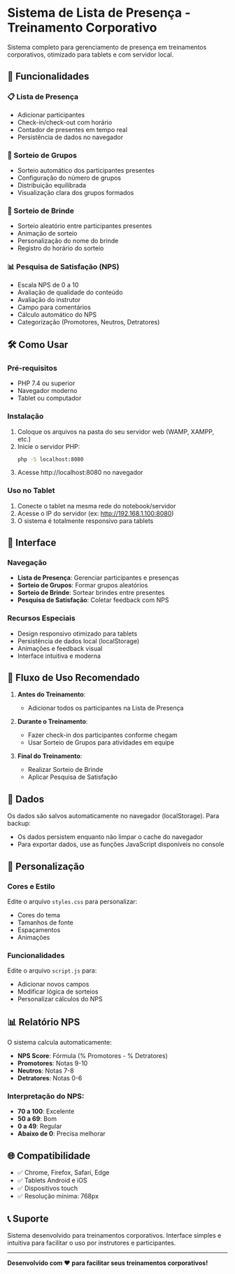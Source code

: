 # Sistema de Lista de Presença - Treinamento Corporativo

Sistema completo para gerenciamento de presença em treinamentos corporativos, otimizado para tablets e com servidor local.

## 🚀 Funcionalidades

### 📋 Lista de Presença
- Adicionar participantes
- Check-in/check-out com horário
- Contador de presentes em tempo real
- Persistência de dados no navegador

### 👥 Sorteio de Grupos
- Sorteio automático dos participantes presentes
- Configuração do número de grupos
- Distribuição equilibrada
- Visualização clara dos grupos formados

### 🎁 Sorteio de Brinde
- Sorteio aleatório entre participantes presentes
- Animação de sorteio
- Personalização do nome do brinde
- Registro do horário do sorteio

### 📊 Pesquisa de Satisfação (NPS)
- Escala NPS de 0 a 10
- Avaliação de qualidade do conteúdo
- Avaliação do instrutor
- Campo para comentários
- Cálculo automático do NPS
- Categorização (Promotores, Neutros, Detratores)

## 🛠️ Como Usar

### Pré-requisitos
- PHP 7.4 ou superior
- Navegador moderno
- Tablet ou computador

### Instalação
1. Coloque os arquivos na pasta do seu servidor web (WAMP, XAMPP, etc.)
2. Inicie o servidor PHP:
   ```bash
   php -S localhost:8080
   ```
3. Acesse http://localhost:8080 no navegador

### Uso no Tablet
1. Conecte o tablet na mesma rede do notebook/servidor
2. Acesse o IP do servidor (ex: http://192.168.1.100:8080)
3. O sistema é totalmente responsivo para tablets

## 📱 Interface

### Navegação
- **Lista de Presença**: Gerenciar participantes e presenças
- **Sorteio de Grupos**: Formar grupos aleatórios
- **Sorteio de Brinde**: Sortear brindes entre presentes
- **Pesquisa de Satisfação**: Coletar feedback com NPS

### Recursos Especiais
- Design responsivo otimizado para tablets
- Persistência de dados local (localStorage)
- Animações e feedback visual
- Interface intuitiva e moderna

## 🎯 Fluxo de Uso Recomendado

1. **Antes do Treinamento**:
   - Adicionar todos os participantes na Lista de Presença

2. **Durante o Treinamento**:
   - Fazer check-in dos participantes conforme chegam
   - Usar Sorteio de Grupos para atividades em equipe

3. **Final do Treinamento**:
   - Realizar Sorteio de Brinde
   - Aplicar Pesquisa de Satisfação

## 💾 Dados

Os dados são salvos automaticamente no navegador (localStorage). Para backup:
- Os dados persistem enquanto não limpar o cache do navegador
- Para exportar dados, use as funções JavaScript disponíveis no console

## 🔧 Personalização

### Cores e Estilo
Edite o arquivo `styles.css` para personalizar:
- Cores do tema
- Tamanhos de fonte
- Espaçamentos
- Animações

### Funcionalidades
Edite o arquivo `script.js` para:
- Adicionar novos campos
- Modificar lógica de sorteios
- Personalizar cálculos do NPS

## 📊 Relatório NPS

O sistema calcula automaticamente:
- **NPS Score**: Fórmula (% Promotores - % Detratores)
- **Promotores**: Notas 9-10
- **Neutros**: Notas 7-8  
- **Detratores**: Notas 0-6

### Interpretação do NPS:
- **70 a 100**: Excelente
- **50 a 69**: Bom
- **0 a 49**: Regular
- **Abaixo de 0**: Precisa melhorar

## 🌐 Compatibilidade

- ✅ Chrome, Firefox, Safari, Edge
- ✅ Tablets Android e iOS
- ✅ Dispositivos touch
- ✅ Resolução mínima: 768px

## 📞 Suporte

Sistema desenvolvido para treinamentos corporativos. Interface simples e intuitiva para facilitar o uso por instrutores e participantes.

---

**Desenvolvido com ❤️ para facilitar seus treinamentos corporativos!**